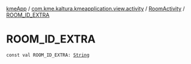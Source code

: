 [kmeApp](../../index.md) / [com.kme.kaltura.kmeapplication.view.activity](../index.md) / [RoomActivity](index.md) / [ROOM_ID_EXTRA](./-r-o-o-m_-i-d_-e-x-t-r-a.md)

# ROOM_ID_EXTRA

`const val ROOM_ID_EXTRA: `[`String`](https://kotlinlang.org/api/latest/jvm/stdlib/kotlin/-string/index.html)